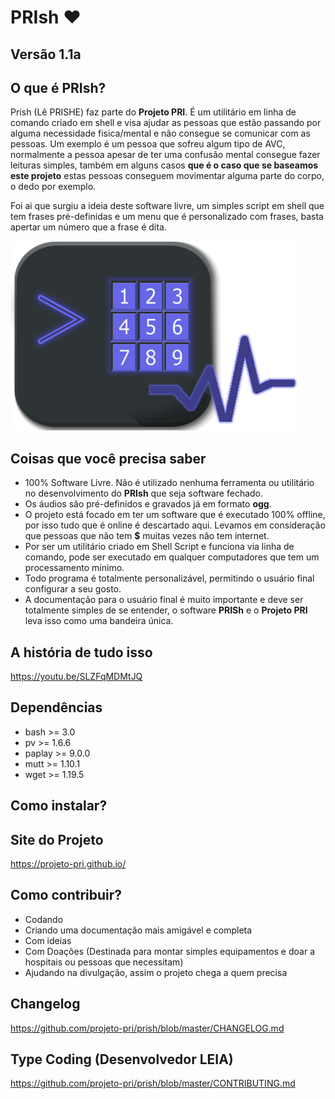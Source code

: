 # PRIsh ❤

## Versão 1.1a

## O que é PRIsh?
Prish (Lê PRISHE) faz parte do **Projeto PRI**. É um utilitário em linha de comando criado em shell e visa ajudar as pessoas que estão passando por alguma necessidade fisica/mental e não consegue se comunicar com as pessoas.
Um exemplo é um pessoa que sofreu algum tipo de AVC, normalmente a pessoa apesar de ter uma confusão mental consegue fazer leituras simples, também em alguns casos **que é o caso que se baseamos este projeto** estas pessoas conseguem movimentar alguma parte do corpo, o dedo por exemplo.

Foi ai que surgiu a ideia deste software livre, um simples script em shell que tem frases pré-definidas e um menu que é personalizado com frases, basta apertar um número que a frase é dita.


![PRIsh Logo](prish.png)


## Coisas que você precisa saber
- 100% Software Livre. Não é utilizado nenhuma ferramenta ou utilitário no desenvolvimento do **PRIsh** que seja software fechado.
- Os áudios são pré-definidos e gravados já em formato **ogg**.
- O projeto está focado em ter um software que é executado 100% offline, por isso tudo que é online é descartado aqui. Levamos em consideração que pessoas que não tem **$** muitas vezes não tem internet.
- Por ser um utilitário criado em Shell Script e funciona via linha de comando, pode ser executado em qualquer computadores que tem um processamento mínimo.
- Todo programa é totalmente personalizável, permitindo o usuário final configurar a seu gosto.
- A documentação para o usuário final é muito importante e deve ser totalmente simples de se entender, o software **PRISh** e o **Projeto PRI** leva isso como uma bandeira única.

## A história de tudo isso
https://youtu.be/SLZFqMDMtJQ

## Dependências
- bash    >= 3.0
- pv      >= 1.6.6
- paplay  >= 9.0.0
- mutt    >= 1.10.1
- wget    >= 1.19.5

## Como instalar?


## Site do Projeto
https://projeto-pri.github.io/

## Como contribuir?
- Codando
- Criando uma documentação mais amigável e completa
- Com ideias
- Com Doações (Destinada para montar simples equipamentos e doar a hospitais ou pessoas que necessitam)
- Ajudando na divulgação, assim o projeto chega a quem precisa

## Changelog
https://github.com/projeto-pri/prish/blob/master/CHANGELOG.md

## Type Coding (Desenvolvedor LEIA)
https://github.com/projeto-pri/prish/blob/master/CONTRIBUTING.md
